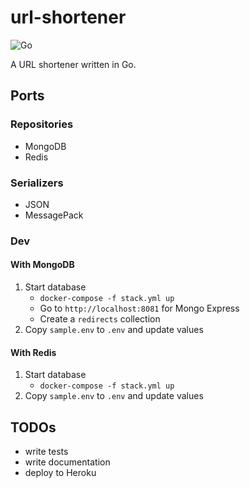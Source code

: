 # url-shortener

![Go](https://github.com/theantichris/url-shortener/workflows/Go/badge.svg)

A URL shortener written in Go.

## Ports

### Repositories

* MongoDB
* Redis

### Serializers

* JSON
* MessagePack

### Dev

#### With MongoDB

1. Start database
    * `docker-compose -f stack.yml up`
    * Go to `http://localhost:8081` for Mongo Express
    * Create a `redirects` collection
1. Copy `sample.env` to `.env` and update values

#### With Redis

1. Start database
    * `docker-compose -f stack.yml up`
1. Copy `sample.env` to `.env` and update values

## TODOs

* write tests
* write documentation
* deploy to Heroku
